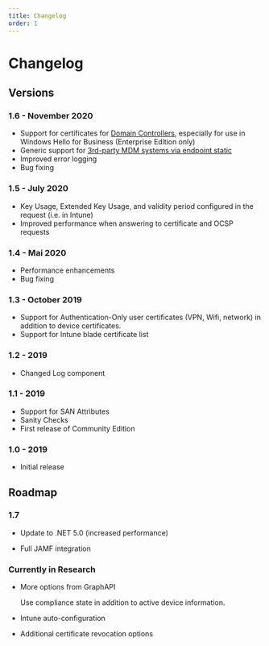 ```yaml
---
title: Changelog
order: 1
---
```


# Changelog

## Versions

### 1.6 - November 2020

* Support for certificates for [Domain Controllers](../scepman-configuration/optional/domain-controller-certificates), especially for use in Windows Hello for Business (Enterprise Edition only)
* Generic support for [3rd-party MDM systems via endpoint static](../scepman-configuration/optional/static-certificates)
* Improved error logging
* Bug fixing

### 1.5 - July 2020

* Key Usage, Extended Key Usage, and validity period configured in the request \(i.e. in Intune\)
* Improved performance when answering to certificate and OCSP requests

### 1.4 - Mai 2020

* Performance enhancements
* Bug fixing

### 1.3 - October 2019

* Support for Authentication-Only user certificates \(VPN, Wifi, network\) in addition to device certificates.
* Support for Intune blade certificate list

### 1.2 - 2019

* Changed Log component

### 1.1 - 2019

* Support for SAN Attributes
* Sanity Checks
* First release of Community Edition

### 1.0 - 2019

* Initial release

## Roadmap

### 1.7

* Update to .NET 5.0 (increased performance)

* Full JAMF integration

### Currently in Research

* More options from GraphAPI

  Use compliance state in addition to active device information.

* Intune auto-configuration

* Additional certificate revocation options